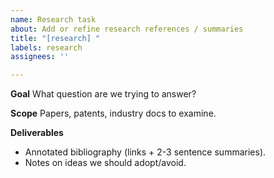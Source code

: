 ```yaml
---
name: Research task
about: Add or refine research references / summaries
title: "[research] "
labels: research
assignees: ''

---
```


**Goal**
What question are we trying to answer?

**Scope**
Papers, patents, industry docs to examine.

**Deliverables**
- Annotated bibliography (links + 2-3 sentence summaries).
- Notes on ideas we should adopt/avoid.